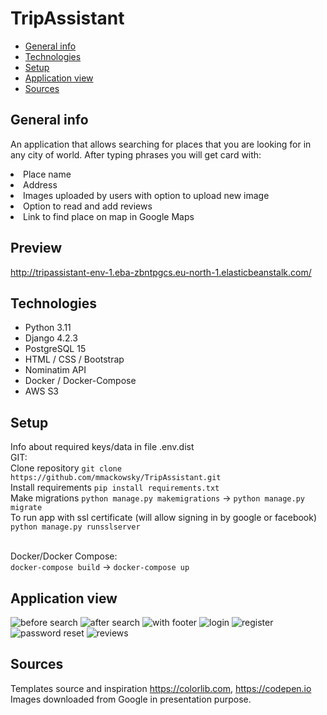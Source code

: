 # TripAssistant
* [General info](#general-info)
* [Technologies](#technologies)
* [Setup](#setup)
* [Application view](#application-view)
* [Sources](#sources)

## General info
<p>An application that allows searching for places that you are looking for in any city of world. After typing phrases you will get card with:
<li> Place name </li>
<li> Address </li>
<li> Images uploaded by users with option to upload new image </li>
<li> Option to read and add reviews </li>
<li> Link to find place on map in Google Maps </li>
</p>

## Preview
http://tripassistant-env-1.eba-zbntpgcs.eu-north-1.elasticbeanstalk.com/

## Technologies
<ul>
<li>Python 3.11</li>
<li>Django 4.2.3</li>
<li>PostgreSQL 15</li>
<li>HTML / CSS / Bootstrap</li>
<li>Nominatim API</li>
<li>Docker / Docker-Compose</li>
<li>AWS S3</li>
</ul>

## Setup
Info about required keys/data in file .env.dist <br/>
GIT: <br/>
Clone repository
```git clone https://github.com/mmackowsky/TripAssistant.git``` <br/>
Install requirements
```pip install requirements.txt``` <br/>
Make migrations
```python manage.py makemigrations``` -> ```python manage.py migrate``` <br/>
To run app with ssl certificate (will allow signing in by google or facebook)
```python manage.py runsslserver```
<br/><br/>

Docker/Docker Compose: <br/>
```docker-compose build``` -> ```docker-compose up```

## Application view
<img src="https://github.com/mmackowsky/TripAssistant/assets/123114901/9489b10b-8006-47ba-9c6e-20623f6ac08c" alt="before search">
<img src="https://github.com/mmackowsky/TripAssistant/assets/123114901/ad8f3b4e-b4b7-49a4-a8cf-23e293bde985" alt="after search">
<img src="https://github.com/mmackowsky/TripAssistant/assets/123114901/96fe55c1-8e85-4e3e-a7e0-e32dab5721fe" alt="with footer">
<img src="https://github.com/mmackowsky/TripAssistant/assets/123114901/e5e9daa2-ed1d-418b-a111-0f9606010834" alt="login">
<img src="https://github.com/mmackowsky/TripAssistant/assets/123114901/8398b9e4-37b2-48ea-af22-f5508f65d780" alt="register">
<img src="https://github.com/mmackowsky/TripAssistant/assets/123114901/065bd09c-1be2-4c58-9f5f-8bc3f6830948" alt="password reset">
<img src="https://github.com/mmackowsky/TripAssistant/assets/123114901/d071bb9b-fe98-44d4-a809-40fcf6e04ec1" alt="reviews">

## Sources
Templates source and inspiration https://colorlib.com, https://codepen.io <br/>
Images downloaded from Google in presentation purpose.
